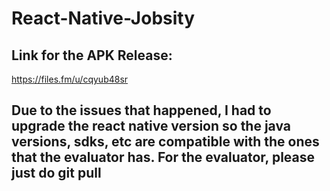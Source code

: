 # React-Native-Jobsity

## Link for the APK Release:
https://files.fm/u/cqyub48sr

## Due to the issues that happened, I had to upgrade the react native version so the java versions, sdks, etc are compatible with the ones that the evaluator has. For the evaluator, please just do git pull

